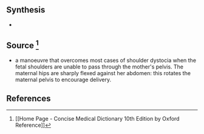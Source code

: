 ## Synthesis
- 
## Source [^1]
- a manoeuvre that overcomes most cases of shoulder dystocia when the fetal shoulders are unable to pass through the mother's pelvis. The maternal hips are sharply flexed against her abdomen: this rotates the maternal pelvis to encourage delivery.
## References

[^1]: [[Home Page - Concise Medical Dictionary 10th Edition by Oxford Reference]]